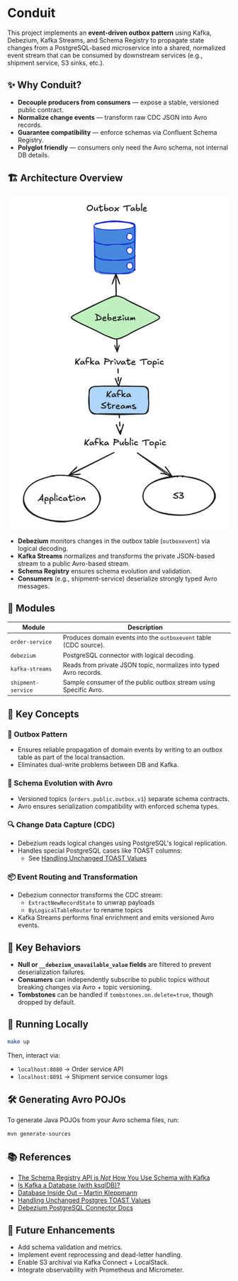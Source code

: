 # Conduit

This project implements an **event-driven outbox pattern** using Kafka, Debezium, Kafka Streams, and Schema Registry to propagate state changes from a PostgreSQL-based microservice into a shared, normalized event stream that can be consumed by downstream services (e.g., shipment service, S3 sinks, etc.).

## ✨ Why Conduit?
- **Decouple producers from consumers** — expose a stable, versioned public contract.
- **Normalize change events** — transform raw CDC JSON into Avro records.
- **Guarantee compatibility** — enforce schemas via Confluent Schema Registry.
- **Polyglot friendly** — consumers only need the Avro schema, not internal DB details.

## 🏗 Architecture Overview
<img src="docs/architecture.png" width="500">

- **Debezium** monitors changes in the outbox table (`outboxevent`) via logical decoding.
- **Kafka Streams** normalizes and transforms the private JSON-based stream to a public Avro-based stream.
- **Schema Registry** ensures schema evolution and validation.
- **Consumers** (e.g., shipment-service) deserialize strongly typed Avro messages.



## 🔧 Modules

| Module              | Description |
|---------------------|-------------|
| `order-service`     | Produces domain events into the `outboxevent` table (CDC source). |
| `debezium`          | PostgreSQL connector with logical decoding. |
| `kafka-streams`     | Reads from private JSON topic, normalizes into typed Avro records. |
| `shipment-service`  | Sample consumer of the public outbox stream using Specific Avro. |



## 🧠 Key Concepts

### 🔁 Outbox Pattern
- Ensures reliable propagation of domain events by writing to an outbox table as part of the local transaction.
- Eliminates dual-write problems between DB and Kafka.

### 🧬 Schema Evolution with Avro
- Versioned topics (`orders.public.outbox.v1`) separate schema contracts.
- Avro ensures serialization compatibility with enforced schema types.

### 🔍 Change Data Capture (CDC)
- Debezium reads logical changes using PostgreSQL's logical replication.
- Handles special PostgreSQL cases like TOAST columns:
    - See [Handling Unchanged TOAST Values](https://debezium.io/blog/2019/10/08/handling-unchanged-postgres-toast-values/)

### 📦 Event Routing and Transformation
- Debezium connector transforms the CDC stream:
    - `ExtractNewRecordState` to unwrap payloads
    - `ByLogicalTableRouter` to rename topics
- Kafka Streams performs final enrichment and emits versioned Avro events.



## 🚦 Key Behaviors

- **Null or `__debezium_unavailable_value` fields** are filtered to prevent deserialization failures.
- **Consumers** can independently subscribe to public topics without breaking changes via Avro + topic versioning.
- **Tombstones** can be handled if `tombstones.on.delete=true`, though dropped by default.



## 🧪 Running Locally

```bash
make up
```

Then, interact via:

- `localhost:8080` → Order service API
- `localhost:8091` → Shipment service consumer logs

## 🛠️ Generating Avro POJOs

To generate Java POJOs from your Avro schema files, run:

```bash
mvn generate-sources
```


## 📚 References

- [The Schema Registry API is *Not* How You Use Schema with Kafka](https://medium.com/google-cloud/the-schema-registry-api-is-not-how-you-use-schema-with-kafka-3adb92f09764)
- [Is Kafka a Database (with ksqlDB)?](https://www.confluent.io/blog/is-kafka-a-database-with-ksqldb/)
- [Database Inside Out – Martin Kleppmann](https://martin.kleppmann.com/2015/11/05/database-inside-out-at-oredev.html)
- [Handling Unchanged Postgres TOAST Values](https://debezium.io/blog/2019/10/08/handling-unchanged-postgres-toast-values/)
- [Debezium PostgreSQL Connector Docs](https://debezium.io/documentation/reference/stable/connectors/postgresql.html)



## 📝 Future Enhancements

- Add schema validation and metrics.
- Implement event reprocessing and dead-letter handling.
- Enable S3 archival via Kafka Connect + LocalStack.
- Integrate observability with Prometheus and Micrometer.
